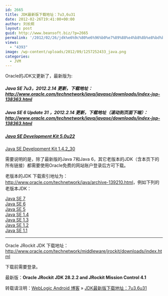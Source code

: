 ```yaml
---
id: 2665
title: JDK最新版下载地址：7u3,6u31
date: 2012-02-26T19:41:00+00:00
author: 刘长炯
layout: post
guid: http://www.beansoft.biz/?p=2665
permalink: '/2012/02/26/jdk%e6%9c%80%e6%96%b0%e7%89%88%e4%b8%8b%e8%bd%bd%e5%9c%b0%e5%9d%80%ef%bc%9a7u36u31/'
views:
  - "4393"
image: /wp-content/uploads/2012/09/1257252433_java.png
categories:
  - JVM
---
```

Oracle的JDK又更新了，最新版为:

##### Java SE 7u3，2012.2.14 更新，下载地址：<http://www.oracle.com/technetwork/java/javase/downloads/index-jsp-138363.html>

##### Java SE 6 Update 31 ，2012.2.14 更新，下载地址（滚动到页面下端）：<http://www.oracle.com/technetwork/java/javase/downloads/index-jsp-138363.html>

##### [Java SE Development Kit 5.0u22](http://www.oracle.com/technetwork/java/javasebusiness/downloads/java-archive-downloads-javase5-419410.html#jdk-1.5.0_22-oth-JPR)

[Java SE Development Kit 1.4.2_30](http://www.oracle.com/technetwork/java/javasebusiness/downloads/java-archive-downloads-javase14-419411.html#j2sdk-1.4.2_30-sol-JPR)

需要说明的是，除了最新版的Java 7和Java 6，其它老版本的JDK（含本页下的所有链接）都需要使用Oracle免费的网站账户登录后方可下载。

老版本的JDK 下载索引地址为：<http://www.oracle.com/technetwork/java/archive-139210.html>，例如下列的老版本JDK：

[Java SE 7](http://www.oracle.com/technetwork/java/javase/downloads/java-archive-downloads-javase7-521261.html)   
[Java SE 6](http://www.oracle.com/technetwork/java/javasebusiness/downloads/java-archive-downloads-javase6-419409.html)   
[Java SE 5](http://www.oracle.com/technetwork/java/javasebusiness/downloads/java-archive-downloads-javase5-419410.html)   
[Java SE 1.4](http://www.oracle.com/technetwork/java/javasebusiness/downloads/java-archive-downloads-javase14-419411.html)   
[Java SE 1.3](http://www.oracle.com/technetwork/java/javasebusiness/downloads/java-archive-downloads-javase13-419413.html)   
[Java SE 1.2](http://www.oracle.com/technetwork/java/javasebusiness/downloads/java-archive-downloads-javase12-419414.html)   
[Java SE 1.1](http://www.oracle.com/technetwork/java/javasebusiness/downloads/java-archive-downloads-javase11-419415.html)

* * *

Oracle JRockit JDK 下载地址：<http://www.oracle.com/technetwork/middleware/jrockit/downloads/index.html>

下载前需要登录。

最新版：**Oracle JRockit JDK 28.2.2 and JRockit Mission Control 4.1**

转载请注明：[WebLogic Android 博客](http://www.beansoft.biz) &raquo; [JDK最新版下载地址：7u3,6u31](http://www.beansoft.biz/2012/02/26/jdk%e6%9c%80%e6%96%b0%e7%89%88%e4%b8%8b%e8%bd%bd%e5%9c%b0%e5%9d%80%ef%bc%9a7u36u31/)